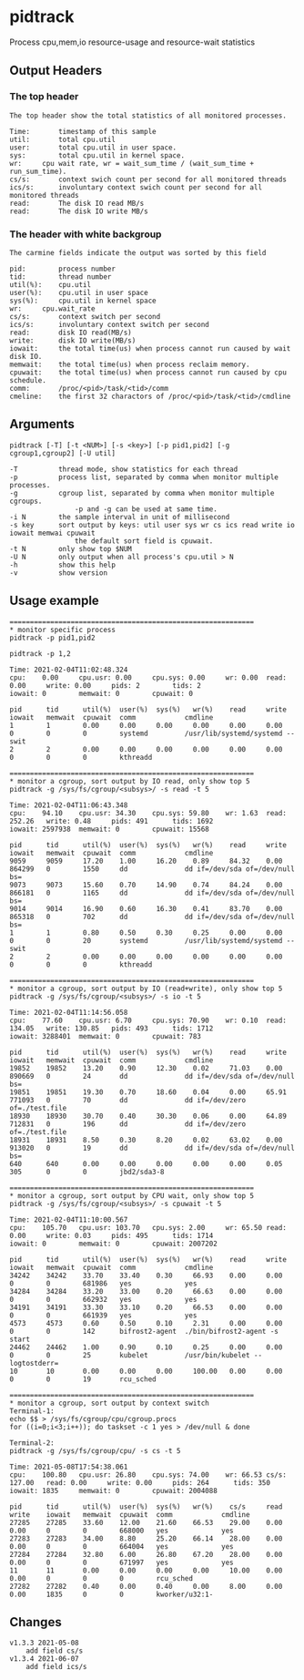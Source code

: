 # pidtrack

Process cpu,mem,io resource-usage and resource-wait statistics

## Output Headers

### The top header
	The top header show the total statistics of all monitored processes.

	Time:		timestamp of this sample
	util:		total cpu.util
	user:		total cpu.util in user space.
	sys:		total cpu.util in kernel space.
	wr:		cpu wait rate, wr = wait_sum_time / (wait_sum_time + run_sum_time).
	cs/s:		context swich count per second for all monitored threads
	ics/s:		involuntary context swich count per second for all monitored threads
	read:		The disk IO read MB/s
	read:		The disk IO write MB/s

### The header with white backgroup
	The carmine fields indicate the output was sorted by this field

	pid:		process number
	tid:		thread number
	util(%):	cpu.util
	user(%):	cpu.util in user space
	sys(%):		cpu.util in kernel space
	wr:		cpu.wait_rate
	cs/s:		context switch per second
	ics/s:		involuntary context switch per second
	read:		disk IO read(MB/s)
	write:		disk IO write(MB/s)
	iowait:		the total time(us) when process cannot run caused by wait disk IO.
	memwait:	the total time(us) when process reclaim memory.
	cpuwait:	the total time(us) when process cannot run caused by cpu schedule.
	comm:		/proc/<pid>/task/<tid>/comm
	cmeline:	the first 32 charactors of /proc/<pid>/task/<tid>/cmdline

## Arguments
	pidtrack [-T] [-t <NUM>] [-s <key>] [-p pid1,pid2] [-g cgroup1,cgroup2] [-U util]

	-T			thread mode, show statistics for each thread
	-p			process list, separated by comma when monitor multiple processes.
	-g			cgroup list, separated by comma when monitor multiple cgroups.
					-p and -g can be used at same time.
	-i N		the sample interval in unit of millisecond
	-s key		sort output by keys: util user sys wr cs ics read write io iowait memwai cpuwait
					the default sort field is cpuwait.
	-t N		only show top $NUM
	-U N		only output when all process's cpu.util > N
	-h			show this help
	-v			show version

## Usage example

	============================================================
	* monitor specific process
	pidtrack -p pid1,pid2

	pidtrack -p 1,2

	Time: 2021-02-04T11:02:48.324
	cpu:    0.00     cpu.usr: 0.00     cpu.sys: 0.00     wr: 0.00  read: 0.00     write: 0.00     pids: 2        tids: 2
	iowait: 0        memwait: 0        cpuwait: 0

	pid      tid      util(%)  user(%)  sys(%)   wr(%)    read     write    iowait   memwait  cpuwait  comm            cmdline
	1        1        0.00     0.00     0.00     0.00     0.00     0.00     0        0        0        systemd         /usr/lib/systemd/systemd --swit
	2        2        0.00     0.00     0.00     0.00     0.00     0.00     0        0        0        kthreadd

	============================================================
	* monitor a cgroup, sort output by IO read, only show top 5
	pidtrack -g /sys/fs/cgroup/<subsys>/ -s read -t 5

	Time: 2021-02-04T11:06:43.348
	cpu:    94.10    cpu.usr: 34.30    cpu.sys: 59.80    wr: 1.63  read: 252.26   write: 0.48     pids: 491      tids: 1692
	iowait: 2597938  memwait: 0        cpuwait: 15568

	pid      tid      util(%)  user(%)  sys(%)   wr(%)    read     write    iowait   memwait  cpuwait  comm            cmdline
	9059     9059     17.20    1.00     16.20    0.89     84.32    0.00     864299   0        1550     dd              dd if=/dev/sda of=/dev/null bs=
	9073     9073     15.60    0.70     14.90    0.74     84.24    0.00     866181   0        1165     dd              dd if=/dev/sda of=/dev/null bs=
	9014     9014     16.90    0.60     16.30    0.41     83.70    0.00     865318   0        702      dd              dd if=/dev/sda of=/dev/null bs=
	1        1        0.80     0.50     0.30     0.25     0.00     0.00     0        0        20       systemd         /usr/lib/systemd/systemd --swit
	2        2        0.00     0.00     0.00     0.00     0.00     0.00     0        0        0        kthreadd

	============================================================
	* monitor a cgroup, sort output by IO (read+write), only show top 5
	pidtrack -g /sys/fs/cgroup/<subsys>/ -s io -t 5

	Time: 2021-02-04T11:14:56.058
	cpu:    77.60    cpu.usr: 6.70     cpu.sys: 70.90    wr: 0.10  read: 134.05   write: 130.85   pids: 493      tids: 1712
	iowait: 3288401  memwait: 0        cpuwait: 783

	pid      tid      util(%)  user(%)  sys(%)   wr(%)    read     write    iowait   memwait  cpuwait  comm            cmdline
	19852    19852    13.20    0.90     12.30    0.02     71.03    0.00     890669   0        24       dd              dd if=/dev/sda of=/dev/null bs=
	19851    19851    19.30    0.70     18.60    0.04     0.00     65.91    771093   0        70       dd              dd if=/dev/zero of=./test.file
	18930    18930    30.70    0.40     30.30    0.06     0.00     64.89    712831   0        196      dd              dd if=/dev/zero of=./test.file
	18931    18931    8.50     0.30     8.20     0.02     63.02    0.00     913020   0        19       dd              dd if=/dev/sda of=/dev/null bs=
	640      640      0.00     0.00     0.00     0.00     0.00     0.05     305      0        0        jbd2/sda3-8

	============================================================
	* monitor a cgroup, sort output by CPU wait, only show top 5
	pidtrack -g /sys/fs/cgroup/<subsys>/ -s cpuwait -t 5

	Time: 2021-02-04T11:10:00.567
	cpu:    105.70   cpu.usr: 103.70   cpu.sys: 2.00     wr: 65.50 read: 0.00     write: 0.03     pids: 495      tids: 1714
	iowait: 0        memwait: 0        cpuwait: 2007202

	pid      tid      util(%)  user(%)  sys(%)   wr(%)    read     write    iowait   memwait  cpuwait  comm            cmdline
	34242    34242    33.70    33.40    0.30     66.93    0.00     0.00     0        0        681986   yes             yes
	34284    34284    33.20    33.00    0.20     66.63    0.00     0.00     0        0        662932   yes             yes
	34191    34191    33.30    33.10    0.20     66.53    0.00     0.00     0        0        661939   yes             yes
	4573     4573     0.60     0.50     0.10     2.31     0.00     0.00     0        0        142      bifrost2-agent  ./bin/bifrost2-agent -s start
	24462    24462    1.00     0.90     0.10     0.25     0.00     0.00     0        0        25       kubelet         /usr/bin/kubelet --logtostderr=
	10       10       0.00     0.00     0.00     100.00   0.00     0.00     0        0        19       rcu_sched

	============================================================
	* monitor a cgroup, sort output by context switch
	Terminal-1:
	echo $$ > /sys/fs/cgroup/cpu/cgroup.procs
	for ((i=0;i<3;i++)); do taskset -c 1 yes > /dev/null & done

	Terminal-2:
	pidtrack -g /sys/fs/cgroup/cpu/ -s cs -t 5

	Time: 2021-05-08T17:54:38.061
	cpu:    100.80   cpu.usr: 26.80    cpu.sys: 74.00    wr: 66.53 cs/s: 127.00   read: 0.00     write: 0.00     pids: 264      tids: 350
	iowait: 1835     memwait: 0        cpuwait: 2004088

	pid      tid      util(%)  user(%)  sys(%)   wr(%)    cs/s     read     write    iowait   memwait  cpuwait  comm            cmdline
	27285    27285    33.60    12.00    21.60    66.53    29.00    0.00     0.00     0        0        668000   yes             yes
	27283    27283    34.00    8.80     25.20    66.14    28.00    0.00     0.00     0        0        664004   yes             yes
	27284    27284    32.80    6.00     26.80    67.20    28.00    0.00     0.00     0        0        671997   yes             yes
	11       11       0.00     0.00     0.00     0.00     10.00    0.00     0.00     0        0        0        rcu_sched
	27282    27282    0.40     0.00     0.40     0.00     8.00     0.00     0.00     1835     0        0        kworker/u32:1-

## Changes
	v1.3.3 2021-05-08
		add field cs/s
	v1.3.4 2021-06-07
		add field ics/s
